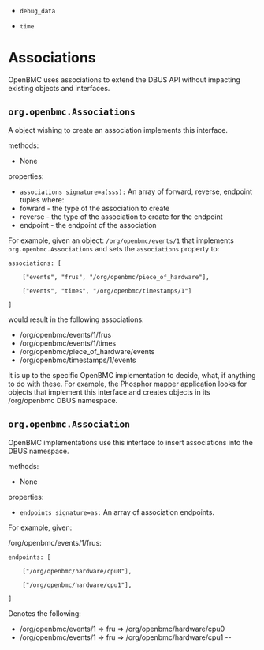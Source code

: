 
   *  `debug_data`
 
   *  `time`

# Associations
OpenBMC uses associations to extend the DBUS API without impacting existing objects and interfaces.
## `org.openbmc.Associations`
A object wishing to create an association implements this interface.

methods:
* None

properties:
* `associations signature=a(sss):` An array of forward, reverse, endpoint tuples where:
 * fowrard - the type of the association to create
 * reverse - the type of the association to create for the endpoint
 * endpoint - the endpoint of the association

For example, given an object: `/org/openbmc/events/1`
that implements `org.openbmc.Associations` and sets the `associations` property to:

`associations: [`

`    ["events", "frus", "/org/openbmc/piece_of_hardware"],`

`    ["events", "times", "/org/openbmc/timestamps/1"]`

`]`

would result in the following associations:

* /org/openbmc/events/1/frus
* /org/openbmc/events/1/times
* /org/openbmc/piece_of_hardware/events
* /org/openbmc/timestamps/1/events

It is up to the specific OpenBMC implementation to decide, what, if anything to do with these.
For example, the Phosphor mapper application looks for objects that implement this interface
and creates objects in its /org/openbmc DBUS namespace.

## `org.openbmc.Association`
OpenBMC implementations use this interface to insert associations into the DBUS namespace.

methods:
* None

properties:
* `endpoints signature=as:` An array of association endpoints.  
		   
For example, given:

/org/openbmc/events/1/frus:

`endpoints: [`

`    ["/org/openbmc/hardware/cpu0"],`

`    ["/org/openbmc/hardware/cpu1"],`

`]`
   
Denotes the following:
* /org/openbmc/events/1 => fru => /org/openbmc/hardware/cpu0
* /org/openbmc/events/1 => fru => /org/openbmc/hardware/cpu1
-- 
